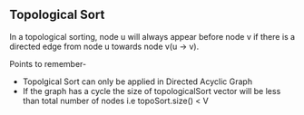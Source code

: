 ## Topological Sort

In a topological sorting, node u will always appear before node v if there is a directed edge from node u towards node v(u -> v).

Points to remember-

<ul>
<li>Topolgical Sort can only be applied in Directed Acyclic Graph</li>
<li>If the graph has a cycle the size of topologicalSort vector will be less than total number of nodes
i.e topoSort.size() < V </li>
</ul>
